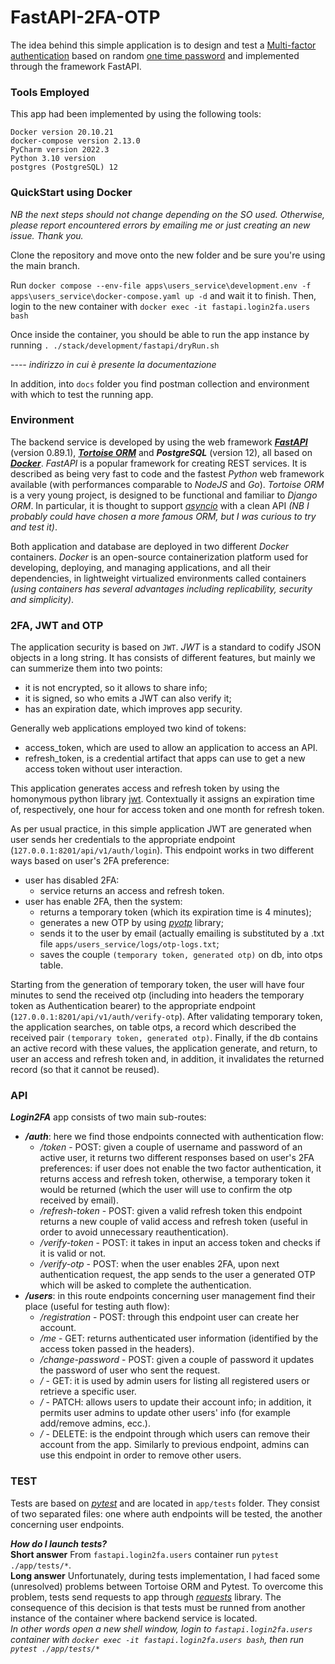 # FastAPI-2FA-OTP
The idea behind this simple application is to design and test a [Multi-factor authentication](https://en.wikipedia.org/wiki/Multi-factor_authentication) based on random 
[one time password](https://en.wikipedia.org/wiki/One-time_password)  and implemented through the framework FastAPI.


### Tools Employed
This app had been implemented by using the following tools:
``` 
Docker version 20.10.21
docker-compose version 2.13.0
PyCharm version 2022.3
Python 3.10 version
postgres (PostgreSQL) 12 
```


### QuickStart using Docker
*NB the next steps should not change depending on the SO used. Otherwise, please report encountered errors by emailing me or just creating an new issue. Thank you.*  

Clone the repository and move onto the new folder and be sure you're using the main branch.

Run ```docker compose --env-file apps\users_service\development.env -f apps\users_service\docker-compose.yaml up -d``` 
and wait it to finish. Then, login to the new container with ```docker exec -it fastapi.login2fa.users bash```

Once inside the container, you should be able to run the app instance by running ```. ./stack/development/fastapi/dryRun.sh```

*---- indirizzo in cui è presente la documentazione*

In addition, into ```docs``` folder you find postman collection and environment with which to test the running app. 


### Environment
The backend service is developed by using the web framework ***[FastAPI](https://fastapi.tiangolo.com/)*** (version 0.89.1), ***[Tortoise ORM](https://tortoise-orm.readthedocs.io/en/latest/)*** and ***PostgreSQL*** (version 12), all based on ***[Docker](https://www.docker.com/)***. *FastAPI* is a popular 
framework for creating REST services. It is described as being very fast to code and the fastest *Python* web framework available (with performances comparable to *NodeJS* and *Go*). *Tortoise ORM* 
is a very young project, is designed to be functional and familiar to *Django ORM*. In particular, it is thought to support *[asyncio](https://docs.python.org/3/library/asyncio.html)* with a clean API 
*(NB I probably could have chosen a more famous ORM, but I was curious to try and test it)*.

Both application and database are deployed in two different *Docker* containers. *Docker* is an open-source containerization platform used for developing, deploying, and managing applications, and all their dependencies,
in lightweight virtualized environments called containers *(using containers has several advantages including replicability, security and simplicity)*.
 

### 2FA, JWT and OTP
The application security is based on ```JWT```. *JWT* is a standard to codify JSON objects in a long string. It has consists of different features, but mainly 
we can summerize them into two points:
  * it is not encrypted, so it allows to share info;
  * it is signed, so who emits a JWT can also verify it;
  * has an expiration date, which improves app security.

Generally web applications employed two kind of tokens:
* access_token, which are used to allow an application to access an API.
* refresh_token, is a credential artifact that apps can use to get a new access token without user interaction.

This application generates access and refresh token by using the homonymous python library [jwt](https://pyjwt.readthedocs.io/en/latest/). Contextually it assigns 
an expiration time of, respectively, one hour for access token and one month for refresh token.

As per usual practice, in this simple application JWT are generated when user sends her credentials to the appropriate endpoint (```127.0.0.1:8201/api/v1/auth/login```). This endpoint 
works in two different ways based on user's 2FA preference:
* user has disabled 2FA:
  * service returns an access and refresh token.
* user has enable 2FA, then the system:
  * returns a temporary token (which its expiration time is 4 minutes);
  * generates a new OTP by using *[pyotp]()* library;
  * sends it to the user by email (actually emailing is substituted by a .txt file ```apps/users_service/logs/otp-logs.txt```;
  * saves the couple ```(temporary token, generated otp)``` on db, into otps table.

Starting from the generation of temporary token, the user will have four minutes to send the received otp (including into headers the temporary token as Authentication bearer) to the 
appropriate endpoint (```127.0.0.1:8201/api/v1/auth/verify-otp```). After validating temporary token, the application searches, on table otps, a record which described the received pair 
```(temporary token, generated otp)```. Finally, if the db contains an active record with these values, the application generate, and return, to user an access and refresh 
token and, in addition, it invalidates the returned record (so that it cannot be reused). 


### API
***Login2FA*** app consists of two main sub-routes:
* ***<em>/auth</em>***: here we find those endpoints connected with authentication flow:
  * */token* - POST: given a couple of username and password of an active user, it returns two different responses based on user's 2FA preferences: if user does not enable the two factor authentication, it returns access and refresh token, otherwise, a temporary token it would be returned (which the user will use to confirm the otp received by email).
  * */refresh-token* - POST: given a valid refresh token this endpoint returns a new couple of valid access and refresh token (useful in order to avoid unnecessary reauthentication).
  * */verify-token* - POST: it takes in input an access token and checks if it is valid or not.
  * */verify-otp* - POST: when the user enables 2FA, upon next authentication request, the app sends to the user a generated OTP which will be asked to complete the authentication.   
* ***<em>/users</em>***: in this route endpoints concerning user management find their place (useful for testing auth flow):
  * */registration* - POST: through this endpoint user can create her account.
  * */me* - GET: returns authenticated user information (identified by the access token passed in the headers).
  * */change-password* - POST: given a couple of password it updates the password of user who sent the request.
  * */* - GET: it is used by admin users for listing all registered users or retrieve a specific user.
  * */* - PATCH: allows users to update their account info; in addition, it permits user admins to update other users' info (for example add/remove admins, ecc.).
  * */* - DELETE: is the endpoint through which users can remove their account from the app. Similarly to previous endpoint, admins can use this endpoint in order to remove other users.


### TEST
Tests are based on *[pytest](https://docs.pytest.org/en/7.2.x/)* and are located in ```app/tests``` folder. They consist of two separated files: one where auth endpoints will be tested, 
the another concerning user endpoints.

***How do I launch tests?***<br>
****Short answer****
From ```fastapi.login2fa.users``` container run ```pytest ./app/tests/*```.<br>
****Long answer****
Unfortunately, during tests implementation, I had faced some (unresolved) problems between Tortoise ORM and Pytest. To overcome this problem, tests send requests to app through *[requests]()* library. 
The consequence of this decision is that tests must be runned from another instance of the container where backend service is located.<br>
*In other words open a new shell window, login to ```fastapi.login2fa.users``` container with ```docker exec -it fastapi.login2fa.users bash```, then run ```pytest ./app/tests/*```*  
